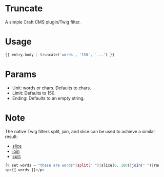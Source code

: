 Truncate
========

A simple Craft CMS plugin/Twig filter.

Usage
=====
```php
{{ entry.body | truncate('words', '150', '...') }}
```

Params
======

- Unit: words or chars. Defaults to chars.
- Limit: Defaults to 150.
- Ending: Defaults to an empty string.

Note
====

The native Twig filters split, join, and slice can be used to achieve a similar result:

- [slice](http://twig.sensiolabs.org/doc/filters/slice.html)
- [join](http://twig.sensiolabs.org/doc/filters/join.html)
- [split](http://twig.sensiolabs.org/doc/filters/split.html)

```php
{% set words = "these are words"|split(" ")|slice(0, 100)|join(" ")|raw %}  
<p>{{ words }}</p>
```

